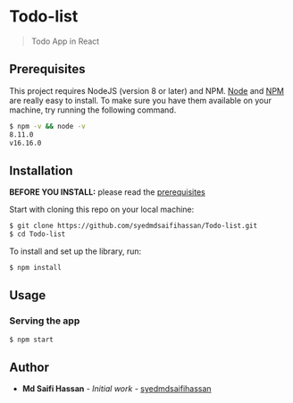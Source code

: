 # Todo-list
> Todo App in React

## Prerequisites

This project requires NodeJS (version 8 or later) and NPM.
[Node](http://nodejs.org/) and [NPM](https://npmjs.org/) are really easy to install.
To make sure you have them available on your machine,
try running the following command.

```sh
$ npm -v && node -v
8.11.0
v16.16.0
```

## Installation

**BEFORE YOU INSTALL:** please read the [prerequisites](#prerequisites)

Start with cloning this repo on your local machine:

```sh
$ git clone https://github.com/syedmdsaifihassan/Todo-list.git
$ cd Todo-list
```

To install and set up the library, run:

```sh
$ npm install
```

## Usage

### Serving the app

```sh
$ npm start
```

## Author

* **Md Saifi Hassan** - *Initial work* - [syedmdsaifihassan](https://github.com/syedmdsaifihassan)